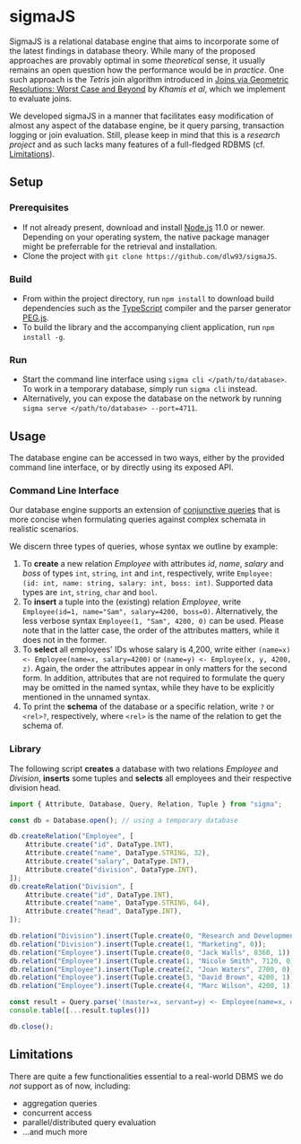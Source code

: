 ﻿# sigmaJS
SigmaJS is a relational database engine that aims to incorporate some of the latest findings in database theory.
While many of the proposed approaches are provably optimal in some *theoretical* sense, it usually remains an open question how the performance would be in *practice*.
One such approach is the *Tetris* join algorithm introduced in [Joins via Geometric Resolutions: Worst Case and Beyond](http://doi.org/10.1145/2967101) by *Khamis et al*, which we implement to evaluate joins.

We developed sigmaJS in a manner that facilitates easy modification of almost any aspect of the database engine, be it query parsing, transaction logging or join evaluation.
Still, please keep in mind that this is a *research project* and as such lacks many features of a full-fledged RDBMS (cf. [Limitations](#limitations)).

## Setup

### Prerequisites
* If not already present, download and install [Node.js](https://nodejs.org) 11.0 or newer. Depending on your operating system, the native package manager might be preferrable for the retrieval and installation.
* Clone the project with `git clone https://github.com/dlw93/sigmaJS`.

### Build
* From within the project directory, run `npm install` to download build dependencies such as the [TypeScript](https://www.typescriptlang.org/) compiler and the parser generator [PEG.js](https://pegjs.org/).
* To build the library and the accompanying client application, run `npm install -g`.

### Run
* Start the command line interface using `sigma cli </path/to/database>`. To work in a temporary database, simply run `sigma cli` instead.
* Alternatively, you can expose the database on the network by running `sigma serve </path/to/database> --port=4711`.

## Usage
The database engine can be accessed in two ways, either by the provided command line interface, or by directly using its exposed API.

### Command Line Interface
Our database engine supports an extension of [conjunctive queries](https://en.wikipedia.org/wiki/Conjunctive_query#Datalog) that is more concise when formulating queries against complex schemata in realistic scenarios.

We discern three types of queries, whose syntax we outline by example:

1. To **create** a new relation *Employee* with attributes *id*, *name*, *salary* and *boss* of types `int`, `string`, `int` and `int`, respectively, write `Employee: (id: int, name: string, salary: int, boss: int)`. Supported data types are `int`, `string`, `char` and `bool`.
2. To **insert** a tuple into the (existing) relation *Employee*, write `Employee(id=1, name="Sam", salary=4200, boss=0)`. Alternatively, the less verbose syntax `Employee(1, "Sam", 4200, 0)` can be used. Please note that in the latter case, the order of the attributes matters, while it does not in the former.
3. To **select** all employees' IDs whose salary is 4,200, write either `(name=x) <- Employee(name=x, salary=4200)` or `(name=y) <- Employee(x, y, 4200, z)`. Again, the order the attributes appear in only matters for the second form. In addition, attributes that are not required to formulate the query may be omitted in the named syntax, while they have to be explicitly mentioned in the unnamed syntax.
4. To print the **schema** of the database or a specific relation, write `?` or `<rel>?`, respectively, where `<rel>` is the name of the relation to get the schema of.

### Library
The following script **creates** a database with two relations *Employee* and *Division*, **inserts** some tuples and **selects** all employees and their respective division head.

```TypeScript
import { Attribute, Database, Query, Relation, Tuple } from "sigma";

const db = Database.open(); // using a temporary database

db.createRelation("Employee", [
    Attribute.create("id", DataType.INT),
    Attribute.create("name", DataType.STRING, 32),
    Attribute.create("salary", DataType.INT),
    Attribute.create("division", DataType.INT),
]);
db.createRelation("Division", [
    Attribute.create("id", DataType.INT),
    Attribute.create("name", DataType.STRING, 64),
    Attribute.create("head", DataType.INT),
]);

db.relation("Division").insert(Tuple.create(0, "Research and Development", 1));
db.relation("Division").insert(Tuple.create(1, "Marketing", 0));
db.relation("Employee").insert(Tuple.create(0, "Jack Walls", 8360, 1));
db.relation("Employee").insert(Tuple.create(1, "Nicole Smith", 7120, 0));
db.relation("Employee").insert(Tuple.create(2, "Joan Waters", 2700, 0));
db.relation("Employee").insert(Tuple.create(3, "David Brown", 4200, 1));
db.relation("Employee").insert(Tuple.create(4, "Marc Wilson", 4200, 1));

const result = Query.parse('(master=x, servant=y) <- Employee(name=x, division=z, id=u), Employee(name=y, division=z), Division(id=z, head=u)').execute(db);
console.table([...result.tuples()])

db.close();
```

## Limitations
There are quite a few functionalities essential to a real-world DBMS we do *not* support as of now, including:
* aggregation queries
* concurrent access
* parallel/distributed query evaluation
* ...and much more